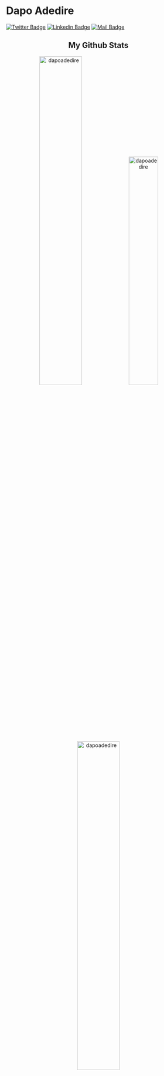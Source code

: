 
 <h1>Dapo Adedire</h1>
 
 [![Twitter Badge](https://img.shields.io/badge/Twitter-1DA1F2?style=for-the-badge&logo=twitter&logoColor=white)](https://twitter.com/dapo_adedire) [![Linkedin Badge](https://img.shields.io/badge/LinkedIn-0077B5?style=for-the-badge&logo=linkedin&logoColor=white)](https://www.linkedin.com/in/dapoadedire/) [![Mail Badge](https://img.shields.io/badge/Gmail-D14836?style=for-the-badge&logo=gmail&logoColor=white)](mailto:adedireadedapo19e@gmail.com) 

 
 <p align="center">
 <h2 align="center">My Github Stats</h2>

<p align="center">
 <img width="48%" src="https://github-readme-stats.vercel.app/api?username=dapoadedire&show_icons=true&theme=dark&title_color=ff8000&text_color=ffffff&bg_color=6a6a6a&locale=en&hide_border=true" alt="dapoadedire" />
<img width="40%" src="https://github-readme-stats.vercel.app/api/top-langs?username=dapoadedire&show_icons=true&theme=dark&title_color=ff8000&text_color=ffffff&bg_color=6a6a6a&locale=en&layout=compact&hide_border=true" alt="dapoadedire" /> 
<img width="48%" src="https://github-readme-streak-stats.herokuapp.com/?user=dapoadedire&theme=highcontrast&hide_border=true" alt="dapoadedire" />
</p>
 
<!---
dapoadedire/dapoadedire is a ✨ special ✨ repository because its `README.md` (this file) appears on your GitHub profile.
You can click the Preview link to take a look at your changes.
--->
